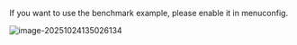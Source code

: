 If you want to use the benchmark example, please enable it in menuconfig.

![image-20251024135026134](https://easyimage.linwanrong.com/i/2025/10/24/mc1y0z-0.webp)